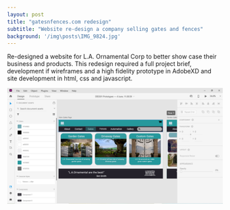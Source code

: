 ```yaml
---
layout: post
title: "gatesnfences.com redesign"
subtitle: "Website re-design a company selling gates and fences"
background: '/img\posts\IMG_9824.jpg'
---
```


Re-designed a website for L.A. Ornamental Corp to better show case their business and products.  This redesign required a full project brief, development if wireframes and a high fidelity prototype in AdobeXD and site development in html, css and javascript. 

![gatesnfences](\img\projects\gates-website.PNG)